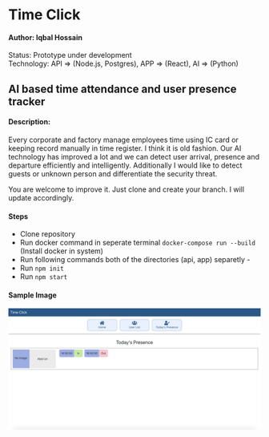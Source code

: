 # Time Click

#### Author: Iqbal Hossain

Status: Prototype under development<br/>
Technology: API => (Node.js, Postgres), APP => (React), AI => (Python)

## AI based time attendance and user presence tracker

#### Description:

Every corporate and factory manage employees time using IC card or keeping record manually in time register. I think it is old fashion. Our AI technology has improved a lot and we can detect user arrival, presence and departure efficiently and intelligently. Additionally I would like to detect guests or unknown person and differentiate the security threat.

You are welcome to improve it. Just clone and create your branch. I will update accordingly.

#### Steps

- Clone repository
- Run docker command in seperate terminal `docker-compose run --build` (Install docker in system)
- Run following commands both of the directories (api, app) separetly -
- Run `npm init`
- Run `npm start`

#### Sample Image

![](sample.png)
